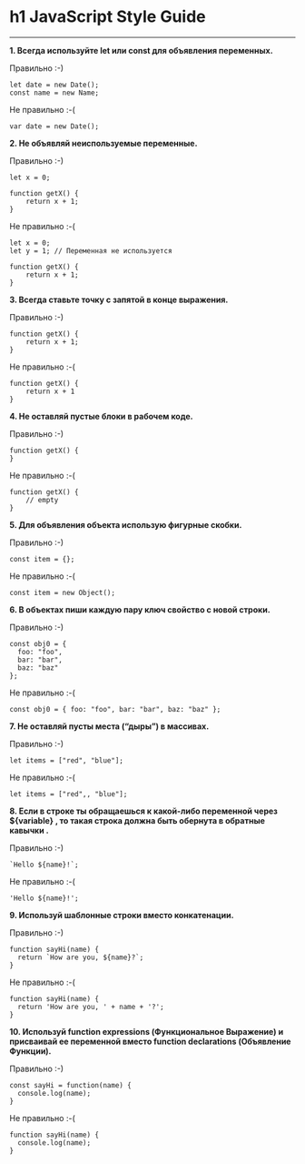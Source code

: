 
# h1  JavaScript Style Guide

---

__1. Всегда используйте let или const для объявления переменных.__

Правильно :-)

```
let date = new Date();
const name = new Name;
```

Не правильно :-(

```
var date = new Date();
```

__2. Не объявляй неиспользуемые переменные.__

Правильно :-)

```
let x = 0;

function getX() {
    return x + 1;
}
```

Не правильно :-(

```
let x = 0;
let y = 1; // Переменная не используется

function getX() {
    return x + 1;
}
```

__3. Всегда ставьте точку с запятой в конце выражения.__

Правильно :-)

```
function getX() {
    return x + 1;
}
```

Не правильно :-(

```
function getX() {
    return x + 1
}
```

__4.  Не оставляй пустые блоки в рабочем коде.__

Правильно :-)

```
function getX() {
}
```

Не правильно :-(

```
function getX() {
    // empty
}
```

__5.  Для объявления объекта использую фигурные скобки.__

Правильно :-)

```
const item = {};
```

Не правильно :-(

```
const item = new Object();
```


__6.   В объектах пиши каждую пару ключ свойство с новой строки.__

Правильно :-)

```
const obj0 = { 
  foo: "foo", 
  bar: "bar", 
  baz: "baz" 
};
```

Не правильно :-(

```
const obj0 = { foo: "foo", bar: "bar", baz: "baz" };
```

__7.   Не оставляй пусты места (“дыры”) в массивах.__

Правильно :-)

```
let items = ["red", "blue"];
```

Не правильно :-(

```
let items = ["red",, "blue"];
```

__8.   Если в строке ты обращаешься к какой-либо переменной через ${variable} , то такая строка должна быть обернута в обратные кавычки .__

Правильно :-)

```
`Hello ${name}!`;
```

Не правильно :-(

```
'Hello ${name}!';
```


__9.   Используй шаблонные строки вместо конкатенации.__

Правильно :-)

```
function sayHi(name) {
  return `How are you, ${name}?`;
}
```

Не правильно :-(

```
function sayHi(name) {
  return 'How are you, ' + name + '?';
}
```


__10.   Используй function expressions (Функциональное Выражение) и присваивай ее переменной вместо function declarations (Объявление Функции).__

Правильно :-)

```
const sayHi = function(name) {
  console.log(name);
}
```

Не правильно :-(

```
function sayHi(name) {
  console.log(name);
}
```